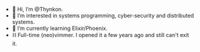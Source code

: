 - 👋 Hi, I’m @Thynkon.
- 👀 I’m interested in systems programming, cyber-security and distributed systems.
- 🌱 I’m currently learning Elixir/Phoenix.
- ⛓️ Full-time (neo)vimmer. I opened it a few years ago and still can't exit it.

<!---
Thynkon/Thynkon is a ✨ special ✨ repository because its `README.md` (this file) appears on your GitHub profile.
You can click the Preview link to take a look at your changes.
--->
